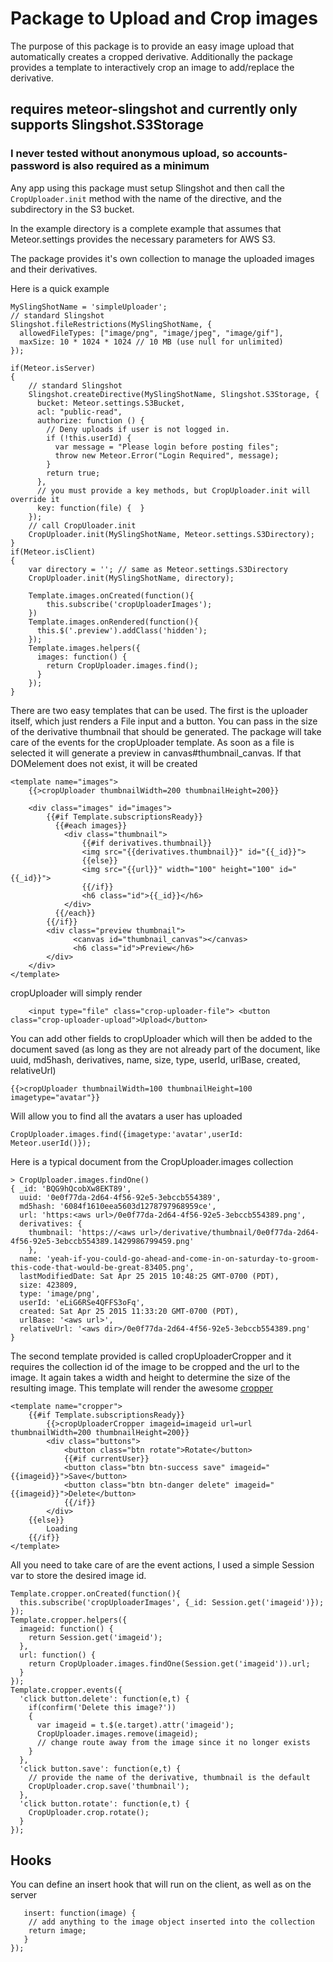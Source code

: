 # Package to Upload and Crop images

The purpose of this package is to provide an easy image upload that automatically creates a cropped derivative. Additionally the package provides a template to interactively crop an image to add/replace the derivative.

## requires meteor-slingshot and currently only supports Slingshot.S3Storage

### I never tested without anonymous upload, so accounts-password is also required as a minimum

Any app using this package must setup Slingshot and then call the `CropUploader.init` method with the name of the directive, and the subdirectory in the S3 bucket.

In the example directory is a complete example that assumes that Meteor.settings provides the necessary parameters for AWS S3.

The package provides it's own collection to manage the uploaded images and their derivatives.

Here is a quick example

```
MySlingShotName = 'simpleUploader';
// standard Slingshot
Slingshot.fileRestrictions(MySlingShotName, {
  allowedFileTypes: ["image/png", "image/jpeg", "image/gif"],
  maxSize: 10 * 1024 * 1024 // 10 MB (use null for unlimited)
});

if(Meteor.isServer)
{
    // standard Slingshot
    Slingshot.createDirective(MySlingShotName, Slingshot.S3Storage, {
      bucket: Meteor.settings.S3Bucket,
      acl: "public-read",
      authorize: function () {
        // Deny uploads if user is not logged in.
        if (!this.userId) {
          var message = "Please login before posting files";
          throw new Meteor.Error("Login Required", message);
        }
        return true;
      },
      // you must provide a key methods, but CropUploader.init will override it
      key: function(file) {  }
    });
    // call CropUloader.init
    CropUploader.init(MySlingShotName, Meteor.settings.S3Directory);
}
if(Meteor.isClient)
{
    var directory = ''; // same as Meteor.settings.S3Directory
    CropUploader.init(MySlingShotName, directory);

    Template.images.onCreated(function(){
        this.subscribe('cropUploaderImages');
    })
    Template.images.onRendered(function(){
      this.$('.preview').addClass('hidden');
    });
    Template.images.helpers({
      images: function() {
        return CropUploader.images.find();
      }
    });
}
```

There are two easy templates that can be used. The first is the uploader itself, which just renders a File input and a button. You can pass in the size of the derivative thumbnail that should be generated. The package will take care of the events for the cropUploader template. As soon as a file is selected it will generate a preview in canvas#thumbnail_canvas. If that DOMelement does not exist, it will be created

```
<template name="images">
    {{>cropUploader thumbnailWidth=200 thumbnailHeight=200}}

    <div class="images" id="images">
        {{#if Template.subscriptionsReady}}
          {{#each images}}
            <div class="thumbnail">
                {{#if derivatives.thumbnail}}
                <img src="{{derivatives.thumbnail}}" id="{{_id}}">
                {{else}}
                <img src="{{url}}" width="100" height="100" id="{{_id}}">
                {{/if}}
                <h6 class="id">{{_id}}</h6>
            </div>
          {{/each}}
        {{/if}}
        <div class="preview thumbnail">
              <canvas id="thumbnail_canvas"></canvas>
              <h6 class="id">Preview</h6>
        </div>
    </div>
</template>
```

cropUploader will simply render 

```
    <input type="file" class="crop-uploader-file"> <button class="crop-uploader-upload">Upload</button>
```

You can add other fields to cropUploader which will then be added to the document saved (as long as they are not already part of the document, like uuid, md5hash, derivatives, name, size, type, userId, urlBase, created, relativeUrl)

```{{>cropUploader thumbnailWidth=100 thumbnailHeight=100 imagetype="avatar"}}```

Will allow you to find all the avatars a user has uploaded

```CropUploader.images.find({imagetype:'avatar',userId: Meteor.userId()});```

Here is a typical document from the CropUploader.images collection

```
> CropUploader.images.findOne()
{ _id: 'BQG9hQcobXw8EKT89',
  uuid: '0e0f77da-2d64-4f56-92e5-3ebccb554389',
  md5hash: '6084f1610eea5603d1278797968959ce',
  url: 'https:<aws url>/0e0f77da-2d64-4f56-92e5-3ebccb554389.png',
  derivatives: {
    thumbnail: 'https://<aws url>/derivative/thumbnail/0e0f77da-2d64-4f56-92e5-3ebccb554389.1429986799459.png'
    },
  name: 'yeah-if-you-could-go-ahead-and-come-in-on-saturday-to-groom-this-code-that-would-be-great-83405.png',
  lastModifiedDate: Sat Apr 25 2015 10:48:25 GMT-0700 (PDT),
  size: 423809,
  type: 'image/png',
  userId: 'eLiG6RSe4QFFS3oFq',
  created: Sat Apr 25 2015 11:33:20 GMT-0700 (PDT),
  urlBase: '<aws url>',
  relativeUrl: '<aws dir>/0e0f77da-2d64-4f56-92e5-3ebccb554389.png'
}
```

The second template provided is called cropUploaderCropper and it requires the collection id of the image to be cropped and the url to the image. It again takes a width and height to determine the size of the resulting image. This template will render the awesome [cropper](https://github.com/fengyuanchen/cropper)

```
<template name="cropper">
    {{#if Template.subscriptionsReady}}
        {{>cropUploaderCropper imageid=imageid url=url thumbnailWidth=200 thumbnailHeight=200}}
        <div class="buttons">
            <button class="btn rotate">Rotate</button>
            {{#if currentUser}}
            <button class="btn btn-success save" imageid="{{imageid}}">Save</button>
            <button class="btn btn-danger delete" imageid="{{imageid}}">Delete</button>
            {{/if}}
        </div>
    {{else}}
        Loading
    {{/if}}
</template>
```

All you need to take care of are the event actions, I used a simple Session var to store the desired image id.

```
Template.cropper.onCreated(function(){
  this.subscribe('cropUploaderImages', {_id: Session.get('imageid')});
});
Template.cropper.helpers({
  imageid: function() {
    return Session.get('imageid');
  },
  url: function() {
    return CropUploader.images.findOne(Session.get('imageid')).url;
  }
});
Template.cropper.events({
  'click button.delete': function(e,t) {
    if(confirm('Delete this image?'))
    {
      var imageid = t.$(e.target).attr('imageid');
      CropUploader.images.remove(imageid);
      // change route away from the image since it no longer exists
    }
  },
  'click button.save': function(e,t) {
    // provide the name of the derivative, thumbnail is the default
    CropUploader.crop.save('thumbnail');
  },
  'click button.rotate': function(e,t) {
    CropUploader.crop.rotate();
  }
});
```

## Hooks

You can define an insert hook that will run on the client, as well as on the server

```CropUploader.hooks({
   insert: function(image) {
    // add anything to the image object inserted into the collection
    return image;
   }
});
```